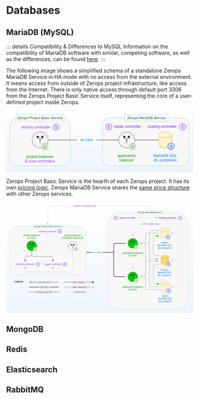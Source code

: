 # Databases

## MariaDB (MySQL)

<!-- markdownlint-disable DOCSMD004 -->
::: details Compatibility & Differences to MySQL
Information on the compatibility of MariaDB software with similar, competing software, as well as the differences, can be found [here](https://mariadb.com/kb/en/compatibility-differences).
:::
<!-- markdownlint-enable DOCSMD004 -->

The following image shows a simplified schema of a standalone Zerops MariaDB Service in HA mode with no access from the external environment. It means access from outside of Zerops project infrastructure, like access from the Internet. There is only native access through default port 3306 from the Zerops Project Basic Service itself, representing the core of a user-defined project inside Zerops.

![Zerops MariaDB Service](./images/Zerops-MariaDB-Service-Base.png "Zerops MariaDB Service")

Zerops Project Basic Service is the hearth of each Zerops project. It has its own [pricing logic](/documentation/overview/pricing.html#projects). Zerops MariaDB Service shares the [same price structure](/documentation/overview/pricing.html#services) with other Zerops services.

![Zerops MariaDB Service](./images/Zerops-MariaDB-Service-Detail.png "Zerops MariaDB Service")

## MongoDB

## Redis

## Elasticsearch

## RabbitMQ
